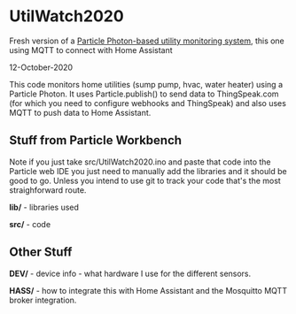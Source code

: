# UtilWatch2020
Fresh version of a [Particle Photon-based utility monitoring system](https://github.com/cecat/Photon-Util-Watch), this one using MQTT to connect with Home Assistant

12-October-2020  

This code monitors home utilities (sump pump, hvac, water heater) using a Particle Photon.  It uses Particle.publish() to send data to ThingSpeak.com (for which you need to configure webhooks and ThingSpeak) and also uses MQTT to push data to Home Assistant. 

## Stuff from Particle Workbench ##

Note if you just take src/UtilWatch2020.ino and paste that code into the Particle web IDE you just need to manually add the libraries and it should be good to go.  Unless you intend to use git to track your code that's the most straighforward route.

**lib/** - libraries used

**src/** - code

## Other Stuff ##

**DEV/** - device info - what hardware I use for the different sensors.

**HASS/** - how to integrate this with Home Assistant and the Mosquitto MQTT broker integration.
